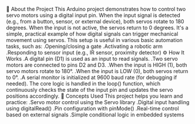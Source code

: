 🔧 About the Project
This Arduino project demonstrates how to control two servo motors using a digital input pin. When the input signal is detected (e.g., from a button, sensor, or external device), both servos rotate to 180 degrees. When the input is not active, the servos return to 0 degrees. It's a simple, practical example of how digital signals can trigger mechanical movement using servos.
This setup is useful in various basic automation tasks, such as:
.Opening/closing a gate
.Activating a robotic arm
.Responding to sensor input (e.g., IR sensor, proximity detector)
⚙️ How It Works
.A digital pin (D1) is used as an input to read signals.
.Two servo motors are connected to pins D2 and D3.
.When the input is HIGH (1), both servo motors rotate to 180°.
.When the input is LOW (0), both servos return to 0°.
.A serial monitor is initialized at 9600 baud rate (for debugging if needed).
The core logic is handled in the loop() function, which continuously checks the state of the input pin and updates the servo positions accordingly.
🧰 Concepts Used
This project helps you learn and practice:
.Servo motor control using the Servo library
.Digital input handling using digitalRead()
.Pin configuration with pinMode()
.Real-time control based on external signals
.Simple conditional logic in embedded systems
